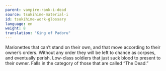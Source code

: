 ```yaml
---
parent: vampire-rank-i-dead
source: tsukihime-material-i
id: tsukihime-work-glossary
language: en
weight: 8
translation: "King of Padoru"
---
```


Marionettes that can’t stand on their own, and that move according to their owner’s orders. Without any order they will be left to chance as corpses, and eventually perish. Low-class soldiers that just suck blood to present to their owner. Falls in the category of those that are called “The Dead.”
